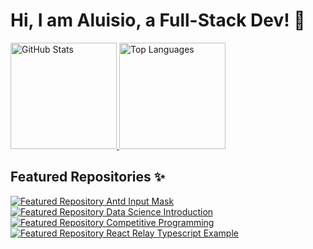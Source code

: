 # Hi, I am Aluisio, a Full-Stack Dev! 🤝

<div>
  <a href="https://github.com/Amorim33">
    <img height="170" alt="GitHub Stats" src="https://github-readme-stats.vercel.app/api?username=Amorim33&count_private=true&show_icons=true&theme=gruvbox" />
    <img height="170" alt="Top Languages" src="https://github-readme-stats.vercel.app/api/top-langs/?username=Amorim33&layout=compact&theme=gruvbox" />
  </a>
</div>

## Featured Repositories ✨
<a href="https://github.com/BemteviSeguros/antd-input-mask">
  <img  alt="Featured Repository Antd Input Mask" src="https://github-readme-stats.vercel.app/api/pin/?username=BemteviSeguros&repo=antd-input-mask&theme=gruvbox" />
</a>
<a href="https://github.com/Amorim33/data-science-introduction">
  <img  alt="Featured Repository Data Science Introduction" src="https://github-readme-stats.vercel.app/api/pin/?username=Amorim33&repo=data-science-introduction&theme=gruvbox" />
</a>

<a href="https://github.com/Amorim33/competitive-programming">
  <img  alt="Featured Repository Competitive Programming" src="https://github-readme-stats.vercel.app/api/pin/?username=Amorim33&repo=competitive-programming&theme=gruvbox" />
</a>

<a href="https://github.com/Amorim33/react-relay-typescript">
  <img alt="Featured Repository React Relay Typescript Example" src="https://github-readme-stats.vercel.app/api/pin/?username=Amorim33&repo=react-relay-typescript&theme=gruvbox" />
</a>


<!--
**Amorim33/Amorim33** is a ✨ _special_ ✨ repository because its `README.md` (this file) appears on your GitHub profile.

Here are some ideas to get you started:

- 🔭 I’m currently working on ...
- 🌱 I’m currently learning ...
- 👯 I’m looking to collaborate on ...
- 🤔 I’m looking for help with ...
- 💬 Ask me about ...
- 📫 How to reach me: ...
- 😄 Pronouns: ...
- ⚡ Fun fact: ...
-->

